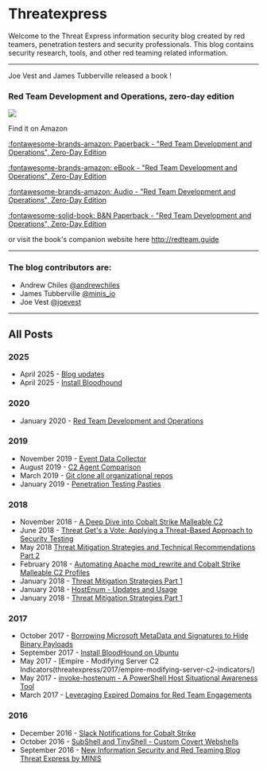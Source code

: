# Threatexpress

Welcome to the Threat Express information security blog created by red teamers, penetration testers and security professionals. This blog contains security research, tools, and other red teaming related information.

---

Joe Vest and James Tubberville released a book !

### Red Team Development and Operations, zero-day edition

![](/img/book_cover_3d.png)

Find it on Amazon

[:fontawesome-brands-amazon: Paperback - "Red Team Development and Operations", Zero-Day Edition](https://www.amazon.com/dp/B083XVG633/ref=sr_1_2?keywords=red+team+development)

[:fontawesome-brands-amazon: eBook - "Red Team Development and Operations", Zero-Day Edition](https://www.amazon.com/dp/B0842BMMCC/ref=sr_1_1?keywords=Red+Team+Development+and+Operations)

[:fontawesome-brands-amazon: Audio - "Red Team Development and Operations", Zero-Day Edition](https://www.audible.com/pd/Red-Team-Development-and-Operations-Audiobook/B0F22XLDXH?source_code=ASSGB149080119000H&share_location=pdp)

[:fontawesome-solid-book: B&N Paperback - "Red Team Development and Operations", Zero-Day Edition](https://www.barnesandnoble.com/w/red-team-development-and-operations-james-tubberville/1136264411?ean=9798601431828)

or visit the book's companion website here http://redteam.guide

---

### The blog contributors are:

- Andrew Chiles [@andrewchiles](https://twitter.com/andrewchiles)
- James Tubberville [@minis_io](https://twitter.com/minis_io)
- Joe Vest [@joevest](https://twitter.com/joevest)

---

## All Posts

### 2025

- April 2025 - [Blog updates](blogs/2025/blog-updates/)
- April 2025 - [Install Bloodhound](blogs/2025/install-bloodhound/)

### 2020

- January 2020 - [Red Team Development and Operations](blogs/2020/red-team-development-and-operations/)

### 2019

- November 2019 - [Event Data Collector](blogs/2019/event-data-collector/)
- August 2019 - [C2 Agent Comparison](blogs/2019/c2-agent-comparison/)
- March 2019 - [Git clone all organizational repos](/blogs/2019/git-clone-entire-org/)
- January 2019 - [Penetration Testing Pasties](/blogs/2019/penetration-testing-pasties/)

### 2018

- November 2018 - [A Deep Dive into Cobalt Strike Malleable C2](/blogs/2018/a-deep-dive-into-cobalt-strike-malleable-c2)
- June 2018 - [Threat Get's a Vote: Applying a Threat-Based Approach to Security Testing](/blogs/2018/threat-gets-a-vote-applying-a-threat-based-approach-to-security-testing)
- May 2018 [Threat Mitigation Strategies and Technical Recommendations Part 2](/blogs/2018/threat-mitigation-strategies-technical-recommendations-and-info-part-2/)
- February 2018 - [Automating Apache mod_rewrite and Cobalt Strike Malleable C2 Profiles](threatexpressblogs/2018/automating-cobalt-strike-profiles-apache-mod_rewrite-htaccess-files-intelligent-c2-redirection/)
- January 2018 - [Threat Mitigation Strategies Part 1](/blogs/2018/threat-mitigation-strategies-observations-recommendations/)
- January 2018 - [HostEnum - Updates and Usage](/blogs/2018/hostenum-updates-usage/)
- January 2018 - [Threat Mitigation Strategies Part 1](/blogs/2018/threat-mitigation-strategies-observations-recommendations/)

### 2017

- October 2017 - [Borrowing Microsoft MetaData and Signatures to Hide Binary Payloads](/blogs/2017/metatwin-borrowing-microsoft-metadata-and-digital-signatures-to-hide-binaries/)
- September 2017 - [Install BloodHound on Ubuntu](/blogs/2017/install-bloodhound-ubuntu/)
- May 2017 - [Empire - Modifying Server C2 Indicators(threatexpress/2017/empire-modifying-server-c2-indicators/)
- May 2017 - [invoke-hostenum - A PowerShell Host Situational Awareness Tool](threatexpress.com/2017/invoke-hostenum/)
- March 2017 - [Leveraging Expired Domains for Red Team Engagements](/blogs/2017/leveraging-expired-domains-for-red-team-engagements/)

### 2016

- December 2016 - [Slack Notifications for Cobalt Strike](/blogs/2016/slack-notifications-for-cobalt-strike/)
- October 2016 - [SubShell and TinyShell - Custom Covert Webshells](/blogs/2016/web-shells-covert-channel/)
- September 2016 - [New Information Security and Red Teaming Blog Threat Express by MINIS](/blogs/2016/new-information-security-red-teaming-blog-threat-express-minis/)
